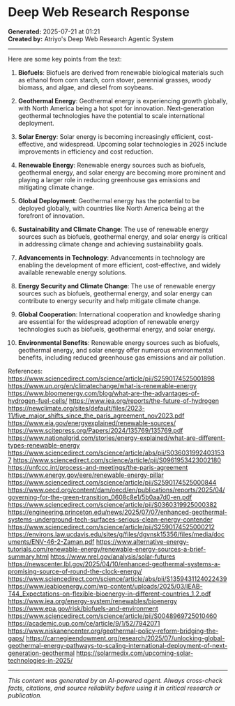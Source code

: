 # Deep Web Research Response

**Generated:** 2025-07-21 at 01:21  
**Created by:** Atriyo's Deep Web Research Agentic System

---

Here are some key points from the text:

1. **Biofuels**: Biofuels are derived from renewable biological materials such as ethanol from corn starch, corn stover, perennial grasses, woody biomass, and algae, and diesel from soybeans.

2. **Geothermal Energy**: Geothermal energy is experiencing growth globally, with North America being a hot spot for innovation. Next-generation geothermal technologies have the potential to scale international deployment.

3. **Solar Energy**: Solar energy is becoming increasingly efficient, cost-effective, and widespread. Upcoming solar technologies in 2025 include improvements in efficiency and cost reduction.

4. **Renewable Energy**: Renewable energy sources such as biofuels, geothermal energy, and solar energy are becoming more prominent and playing a larger role in reducing greenhouse gas emissions and mitigating climate change.

5. **Global Deployment**: Geothermal energy has the potential to be deployed globally, with countries like North America being at the forefront of innovation.

6. **Sustainability and Climate Change**: The use of renewable energy sources such as biofuels, geothermal energy, and solar energy is critical in addressing climate change and achieving sustainability goals.

7. **Advancements in Technology**: Advancements in technology are enabling the development of more efficient, cost-effective, and widely available renewable energy solutions.

8. **Energy Security and Climate Change**: The use of renewable energy sources such as biofuels, geothermal energy, and solar energy can contribute to energy security and help mitigate climate change.

9. **Global Cooperation**: International cooperation and knowledge sharing are essential for the widespread adoption of renewable energy technologies such as biofuels, geothermal energy, and solar energy.

10. **Environmental Benefits**: Renewable energy sources such as biofuels, geothermal energy, and solar energy offer numerous environmental benefits, including reduced greenhouse gas emissions and air pollution.

References:
https://www.sciencedirect.com/science/article/pii/S2590174525001898
https://www.un.org/en/climatechange/what-is-renewable-energy
https://www.bloomenergy.com/blog/what-are-the-advantages-of-hydrogen-fuel-cells/
https://www.iea.org/reports/the-future-of-hydrogen
https://newclimate.org/sites/default/files/2023-11/five_major_shifts_since_the_paris_agreement_nov2023.pdf
https://www.eia.gov/energyexplained/renewable-sources/
https://www.scitepress.org/Papers/2024/135769/135769.pdf
https://www.nationalgrid.com/stories/energy-explained/what-are-different-types-renewable-energy
https://www.sciencedirect.com/science/article/abs/pii/S0360319924031537
https://www.sciencedirect.com/science/article/pii/S0961953423002180
https://unfccc.int/process-and-meetings/the-paris-agreement
https://www.energy.gov/eere/renewable-energy-pillar
https://www.sciencedirect.com/science/article/pii/S2590174525000844
https://www.oecd.org/content/dam/oecd/en/publications/reports/2025/04/governing-for-the-green-transition_0608c8e1/5b0aa7d0-en.pdf
https://www.sciencedirect.com/science/article/pii/S0360319925000382
https://engineering.princeton.edu/news/2025/07/07/enhanced-geothermal-systems-underground-tech-surfaces-serious-clean-energy-contender
https://www.sciencedirect.com/science/article/pii/S2590174525000212
https://environs.law.ucdavis.edu/sites/g/files/dgvnsk15356/files/media/documents/ENV-46-2-Zaman.pdf
https://www.alternative-energy-tutorials.com/renewable-energy/renewable-energy-sources-a-brief-summary.html
https://www.nrel.gov/analysis/solar-futures
https://newscenter.lbl.gov/2025/04/10/enhanced-geothermal-systems-a-promising-source-of-round-the-clock-energy/
https://www.sciencedirect.com/science/article/abs/pii/S1359431124022439
https://www.ieabioenergy.com/wp-content/uploads/2025/03/IEAB-T44_Expectations-on-flexible-bioenergy-in-different-countries_1.2.pdf
https://www.iea.org/energy-system/renewables/bioenergy
https://www.epa.gov/risk/biofuels-and-environment
https://www.sciencedirect.com/science/article/pii/S0048969725010460
https://academic.oup.com/ce/article/9/1/52/7942071
https://www.niskanencenter.org/geothermal-policy-reform-bridging-the-gaps/
https://carnegieendowment.org/research/2025/07/unlocking-global-geothermal-energy-pathways-to-scaling-international-deployment-of-next-generation-geothermal
https://solarmedix.com/upcoming-solar-technologies-in-2025/

---

*This content was generated by an AI-powered agent. Always cross-check facts, citations, and source reliability before using it in critical research or publication.*
